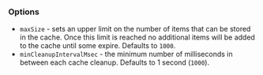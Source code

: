 
### Options

- `maxSize` - sets an upper limit on the number of items that can be stored in the
  cache. Once this limit is reached no additional items will be added to the cache
  until some expire. Defaults to `1000`.
- `minCleanupIntervalMsec` - the minimum number of milliseconds in between each cache cleanup.
  Defaults to 1 second (`1000`).